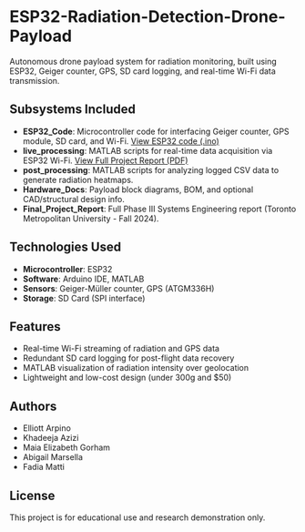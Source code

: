 # ESP32-Radiation-Detection-Drone-Payload

Autonomous drone payload system for radiation monitoring, built using ESP32, Geiger counter, GPS, SD card logging, and real-time Wi-Fi data transmission.

## Subsystems Included
- **ESP32_Code**: Microcontroller code for interfacing Geiger counter, GPS module, SD card, and Wi-Fi.
[View ESP32 code (.ino)](./)
- **live_processing**: MATLAB scripts for real-time data acquisition via ESP32 Wi-Fi.
[View Full Project Report (PDF)](./report.pdf)
- **post_processing**: MATLAB scripts for analyzing logged CSV data to generate radiation heatmaps.
- **Hardware_Docs**: Payload block diagrams, BOM, and optional CAD/structural design info.
- **Final_Project_Report**: Full Phase III Systems Engineering report (Toronto Metropolitan University - Fall 2024).

## Technologies Used
- **Microcontroller**: ESP32
- **Software**: Arduino IDE, MATLAB
- **Sensors**: Geiger-Müller counter, GPS (ATGM336H)
- **Storage**: SD Card (SPI interface)

## Features
- Real-time Wi-Fi streaming of radiation and GPS data
- Redundant SD card logging for post-flight data recovery
- MATLAB visualization of radiation intensity over geolocation
- Lightweight and low-cost design (under 300g and $50)

## Authors
- Elliott Arpino  
- Khadeeja Azizi  
- Maia Elizabeth Gorham  
- Abigail Marsella  
- Fadia Matti

## License
This project is for educational use and research demonstration only.

